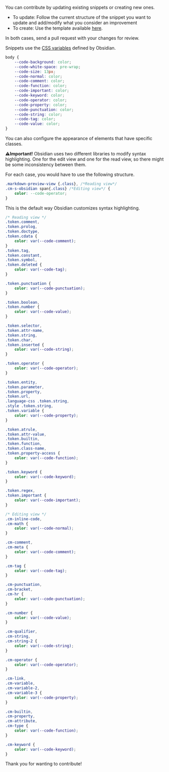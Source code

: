 
You can contribute by updating existing snippets or creating new ones.

- To update: Follow the current structure of the snippet you want to update and add/modify what you consider an improvement
- To create: Use the template available [here](src/template.css).

In both cases, send a pull request with your changes for review.

Snippets use the [CSS variables](https://docs.obsidian.md/Reference/CSS+variables/Editor/Code) defined by Obsidian.

```css
body {
    --code-background: color;
	--code-white-space: pre-wrap;
    --code-size: 13px;
    --code-normal: color;
    --code-comment: color;
    --code-function: color;
    --code-important: color;
    --code-keyword: color;
    --code-operator: color;
    --code-property: color;
    --code-punctuation: color;
    --code-string: color;
    --code-tag: color;
    --code-value: color;
}
```

You can also configure the appearance of elements that have specific classes.

⚠️**Important!** Obsidian uses two different libraries to modify syntax highlighting. One for the edit view and one for the read view, so there might be some inconsistency between them.

For each case, you would have to use the following structure.

```css
.markdown-preview-view {.class}, /*Reading view*/
.cm-s-obsidian span{.class} /*Editing view*/ {
    color: --code-operator;
}
```

This is the default way Obsidian customizes syntax highlighting.

```css
/* Reading view */
.token.comment,
.token.prolog,
.token.doctype,
.token.cdata {
    color: var(--code-comment);
}
.token.tag,
.token.constant,
.token.symbol,
.token.deleted {
    color: var(--code-tag);
}

.token.punctuation {
    color: var(--code-punctuation);
}

.token.boolean,
.token.number {
    color: var(--code-value);
}

.token.selector,
.token.attr-name,
.token.string,
.token.char,
.token.inserted {
    color: var(--code-string);
}

.token.operator {
    color: var(--code-operator);
}

.token.entity,
.token.parameter,
.token.property,
.token.url,
.language-css .token.string,
.style .token.string,
.token.variable {
    color: var(--code-property);
}

.token.atrule,
.token.attr-value,
.token.builtin,
.token.function,
.token.class-name,
.token.property-access {
    color: var(--code-function);
}

.token.keyword {
    color: var(--code-keyword);
}

.token.regex,
.token.important {
    color: var(--code-important);
}

/* Editing view */
.cm-inline-code,
.cm-math {
    color: var(--code-normal);
}

.cm-comment,
.cm-meta {
    color: var(--code-comment);
}

.cm-tag {
    color: var(--code-tag);
}

.cm-punctuation,
.cm-bracket,
.cm-hr {
    color: var(--code-punctuation);
}

.cm-number {
    color: var(--code-value);
}

.cm-qualifier,
.cm-string,
.cm-string-2 {
    color: var(--code-string);
}

.cm-operator {
    color: var(--code-operator);
}

.cm-link,
.cm-variable,
.cm-variable-2,
.cm-variable-3 {
    color: var(--code-property);
}

.cm-builtin,
.cm-property,
.cm-attribute,
.cm-type {
    color: var(--code-function);
}

.cm-keyword {
    color: var(--code-keyword);
}
```

Thank you for wanting to contribute!

